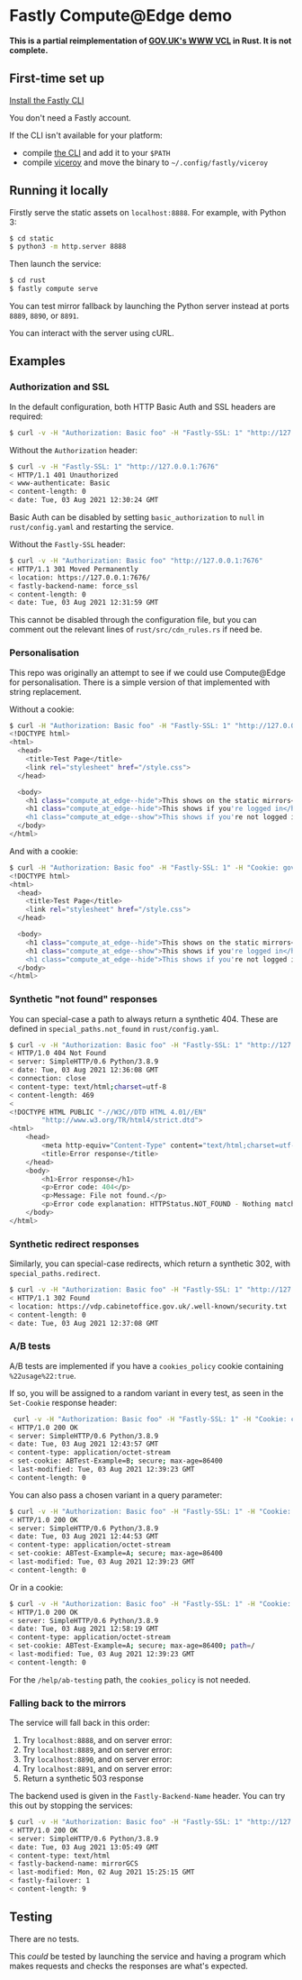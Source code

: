 Fastly Compute@Edge demo
========================

**This is a partial reimplementation of [GOV.UK's WWW VCL](https://github.com/alphagov/govuk-cdn-config/blob/master/vcl_templates/www.vcl.erb) in Rust.  It is not complete.**

First-time set up
-----------------

[Install the Fastly CLI](https://developer.fastly.com/learning/compute/)

You don't need a Fastly account.

If the CLI isn't available for your platform:

- compile [the CLI](https://github.com/fastly/cli/) and add it to your `$PATH`
- compile [viceroy](https://github.com/fastly/Viceroy) and move the binary to `~/.config/fastly/viceroy`


Running it locally
------------------

Firstly serve the static assets on `localhost:8888`.  For example, with Python 3:

```bash
$ cd static
$ python3 -m http.server 8888
```

Then launch the service:

```bash
$ cd rust
$ fastly compute serve
```

You can test mirror fallback by launching the Python server instead at
ports `8889`, `8890`, or `8891`.

You can interact with the server using cURL.

Examples
--------

### Authorization and SSL

In the default configuration, both HTTP Basic Auth and SSL headers are
required:

```bash
$ curl -v -H "Authorization: Basic foo" -H "Fastly-SSL: 1" "http://127.0.0.1:7676"
```

Without the `Authorization` header:

```bash
$ curl -v -H "Fastly-SSL: 1" "http://127.0.0.1:7676"
< HTTP/1.1 401 Unauthorized
< www-authenticate: Basic
< content-length: 0
< date: Tue, 03 Aug 2021 12:30:24 GMT
```

Basic Auth can be disabled by setting `basic_authorization` to `null`
in `rust/config.yaml` and restarting the service.

Without the `Fastly-SSL` header:

```bash
$ curl -v -H "Authorization: Basic foo" "http://127.0.0.1:7676"
< HTTP/1.1 301 Moved Permanently
< location: https://127.0.0.1:7676/
< fastly-backend-name: force_ssl
< content-length: 0
< date: Tue, 03 Aug 2021 12:31:59 GMT
```

This cannot be disabled through the configuration file, but you can
comment out the relevant lines of `rust/src/cdn_rules.rs` if need be.

### Personalisation

This repo was originally an attempt to see if we could use
Compute@Edge for personalisation.  There is a simple version of that
implemented with string replacement.

Without a cookie:

```bash
$ curl -H "Authorization: Basic foo" -H "Fastly-SSL: 1" "http://127.0.0.1:7676/"
<!DOCTYPE html>
<html>
  <head>
    <title>Test Page</title>
    <link rel="stylesheet" href="/style.css">
  </head>

  <body>
    <h1 class="compute_at_edge--hide">This shows on the static mirrors</h1>
    <h1 class="compute_at_edge--hide">This shows if you're logged in</h1>
    <h1 class="compute_at_edge--show">This shows if you're not logged in</h1>
  </body>
</html>
```

And with a cookie:

```bash
$ curl -H "Authorization: Basic foo" -H "Fastly-SSL: 1" -H "Cookie: govuk_account_session=foo" "http://127.0.0.1:7676/"
<!DOCTYPE html>
<html>
  <head>
    <title>Test Page</title>
    <link rel="stylesheet" href="/style.css">
  </head>

  <body>
    <h1 class="compute_at_edge--hide">This shows on the static mirrors</h1>
    <h1 class="compute_at_edge--show">This shows if you're logged in</h1>
    <h1 class="compute_at_edge--hide">This shows if you're not logged in</h1>
  </body>
</html>
```

### Synthetic "not found" responses

You can special-case a path to always return a synthetic 404.  These
are defined in `special_paths.not_found` in `rust/config.yaml`.

```bash
$ curl -v -H "Authorization: Basic foo" -H "Fastly-SSL: 1" "http://127.0.0.1:7676/autodiscover/autodiscover.xml"
< HTTP/1.0 404 Not Found
< server: SimpleHTTP/0.6 Python/3.8.9
< date: Tue, 03 Aug 2021 12:36:08 GMT
< connection: close
< content-type: text/html;charset=utf-8
< content-length: 469
<
<!DOCTYPE HTML PUBLIC "-//W3C//DTD HTML 4.01//EN"
        "http://www.w3.org/TR/html4/strict.dtd">
<html>
    <head>
        <meta http-equiv="Content-Type" content="text/html;charset=utf-8">
        <title>Error response</title>
    </head>
    <body>
        <h1>Error response</h1>
        <p>Error code: 404</p>
        <p>Message: File not found.</p>
        <p>Error code explanation: HTTPStatus.NOT_FOUND - Nothing matches the given URI.</p>
    </body>
</html>
```

### Synthetic redirect responses

Similarly, you can special-case redirects, which return a synthetic
302, with `special_paths.redirect`.

```bash
$ curl -v -H "Authorization: Basic foo" -H "Fastly-SSL: 1" "http://127.0.0.1:7676/security.txt"
< HTTP/1.1 302 Found
< location: https://vdp.cabinetoffice.gov.uk/.well-known/security.txt
< content-length: 0
< date: Tue, 03 Aug 2021 12:37:08 GMT
```

### A/B tests

A/B tests are implemented if you have a `cookies_policy` cookie
containing `%22usage%22:true`.

If so, you will be assigned to a random variant in every test, as seen
in the `Set-Cookie` response header:

```bash
 curl -v -H "Authorization: Basic foo" -H "Fastly-SSL: 1" -H "Cookie: cookies_policy=%22usage%22:true" "http://127.0.0.1:7676/"
< HTTP/1.0 200 OK
< server: SimpleHTTP/0.6 Python/3.8.9
< date: Tue, 03 Aug 2021 12:43:57 GMT
< content-type: application/octet-stream
< set-cookie: ABTest-Example=B; secure; max-age=86400
< last-modified: Tue, 03 Aug 2021 12:39:23 GMT
< content-length: 0
```

You can also pass a chosen variant in a query parameter:

```bash
$ curl -v -H "Authorization: Basic foo" -H "Fastly-SSL: 1" -H "Cookie: cookies_policy=%22usage%22:true" "http://127.0.0.1:7676/?ABTest-Example=A"
< HTTP/1.0 200 OK
< server: SimpleHTTP/0.6 Python/3.8.9
< date: Tue, 03 Aug 2021 12:44:53 GMT
< content-type: application/octet-stream
< set-cookie: ABTest-Example=A; secure; max-age=86400
< last-modified: Tue, 03 Aug 2021 12:39:23 GMT
< content-length: 0
```

Or in a cookie:

```bash
$ curl -v -H "Authorization: Basic foo" -H "Fastly-SSL: 1" -H "Cookie: cookies_policy=%22usage%22:true; ABTest-Example=A" "http://127.0.0.1:7676/"
< HTTP/1.0 200 OK
< server: SimpleHTTP/0.6 Python/3.8.9
< date: Tue, 03 Aug 2021 12:58:19 GMT
< content-type: application/octet-stream
< set-cookie: ABTest-Example=A; secure; max-age=86400; path=/
< last-modified: Tue, 03 Aug 2021 12:39:23 GMT
< content-length: 0
```

For the `/help/ab-testing` path, the `cookies_policy` is not needed.

### Falling back to the mirrors

The service will fall back in this order:

1. Try `localhost:8888`, and on server error:
2. Try `localhost:8889`, and on server error:
3. Try `localhost:8890`, and on server error:
4. Try `localhost:8891`, and on server error:
5. Return a synthetic 503 response

The backend used is given in the `Fastly-Backend-Name` header.  You
can try this out by stopping the services:

```bash
$ curl -v -H "Authorization: Basic foo" -H "Fastly-SSL: 1" "http://127.0.0.1:7676/"
< HTTP/1.0 200 OK
< server: SimpleHTTP/0.6 Python/3.8.9
< date: Tue, 03 Aug 2021 13:05:49 GMT
< content-type: text/html
< fastly-backend-name: mirrorGCS
< last-modified: Mon, 02 Aug 2021 15:25:15 GMT
< fastly-failover: 1
< content-length: 9
```


Testing
-------

There are no tests.

This *could* be tested by launching the service and having a program
which makes requests and checks the responses are what's expected.
